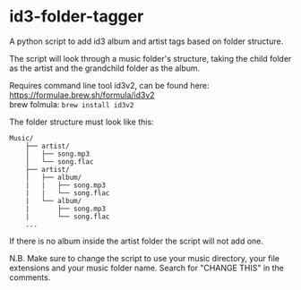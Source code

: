 # id3-folder-tagger
A python script to add id3 album and artist tags based on folder structure.

The script will look through a music folder's structure, taking the child folder as the artist and the grandchild folder as the album.  

Requires command line tool id3v2, can be found here: https://formulae.brew.sh/formula/id3v2  
brew folmula: ```brew install id3v2```  
  
The folder structure must look like this:  
```
Music/  
    ├── artist/  
    │   ├── song.mp3  
    │   └── song.flac  
    ├── artist/  
    │   ├── album/  
    |   |   ├── song.mp3  
    |   |   └── song.flac  
    |   └── album/  
    |       ├── song.mp3  
    |       └── song.flac  
    ...  
```
If there is no album inside the artist folder the script will not add one.  

N.B. Make sure to change the script to use your music directory, your file extensions and your music folder name. Search for "CHANGE THIS" in the comments.  
